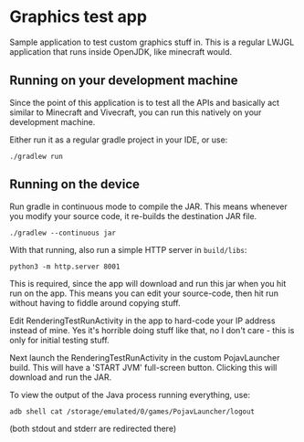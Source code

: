 # Graphics test app

Sample application to test custom graphics stuff in. This is a regular LWJGL application that runs inside OpenJDK, like
minecraft would.

## Running on your development machine

Since the point of this application is to test all the APIs and basically act similar to Minecraft and Vivecraft, you can
run this natively on your development machine.

Either run it as a regular gradle project in your IDE, or use:

```
./gradlew run
```

## Running on the device

Run gradle in continuous mode to compile the JAR. This means whenever you modify your source code, it re-builds the
destination JAR file.

```
./gradlew --continuous jar
```

With that running, also run a simple HTTP server in `build/libs`:

```
python3 -m http.server 8001
```

This is required, since the app will download and run this jar when you hit run on the app. This means you can edit
your source-code, then hit run without having to fiddle around copying stuff.

Edit RenderingTestRunActivity in the app to hard-code your IP address instead of mine. Yes it's horrible doing stuff
like that, no I don't care - this is only for initial testing stuff.

Next launch the RenderingTestRunActivity in the custom PojavLauncher build. This will have a 'START JVM' full-screen
button. Clicking this will download and run the JAR.

To view the output of the Java process running everything, use:

```
adb shell cat /storage/emulated/0/games/PojavLauncher/logout
```

(both stdout and stderr are redirected there)

